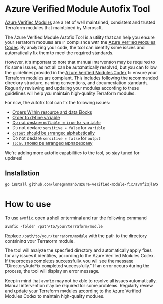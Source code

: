 # Azure Verified Module Autofix Tool

[Azure Verified Modules](https://github.com/Azure/terraform-azure-modules) are a set of well maintained, consistent and trusted Terraform modules that maintained by Microsoft.

The Azure Verified Module Autofix Tool is a utility that can help you ensure your Terraform modules are in compliance with the [Azure Verified Modules Codex](https://github.com/Azure/terraform-azure-modules/blob/main/codex/README.md). By analyzing your code, the tool can identify some issues and automatically fix them to meet the required standards.

However, it's important to note that manual intervention may be required to fix some issues, as not all can be automatically resolved, but you can follow the guidelines provided in the [Azure Verified Modules Codex](https://github.com/Azure/terraform-azure-modules/blob/main/codex/README.md) to ensure your Terraform modules are compliant. This includes following the recommended directory structure, naming conventions, and documentation standards. Regularly reviewing and updating your modules according to these guidelines will help you maintain high-quality Terraform modules.

For now, the autofix tool can fix the following issues:

* [Orders Within resource and data Blocks](https://github.com/Azure/terraform-azure-modules/blob/main/codex/logic_code/resource.md#orders-within-resource-and-data-blocks)
* [Order to define variable](https://github.com/Azure/terraform-azure-modules/blob/main/codex/logic_code/variables.tf.md#order-to-define-variable)
* [Do not declare `nullable = true` for `variable`](https://github.com/Azure/terraform-azure-modules/blob/main/codex/logic_code/variables.tf.md#do-not-declare-nullable--true)
* Do not declare `sensitive = false` for `variable`
* [`output` should be arranged alphabetically](https://github.com/Azure/terraform-azure-modules/blob/main/codex/logic_code/outputs.md#output-should-be-arranged-alphabetically)
* Do not declare `sensitive = false` for `output`
* [`local` should be arranged alphabetically](https://github.com/Azure/terraform-azure-modules/blob/main/codex/logic_code/locals.tf.md#local-should-be-arranged-alphabetically)

We're adding more autofix capabilities to the tool, so stay tuned for updates!

## Installation

```bash
go install github.com/lonegunmanb/azure-verified-module-fix/avmfix@latest
```

# How to use

To use `avmfix`, open a shell or terminal and run the following command:

```shell
avmfix -folder /path/to/your/terraform/module
```

Replace `/path/to/your/terraform/module` with the path to the directory containing your Terraform module.

The tool will analyze the specified directory and automatically apply fixes for any issues it identifies, according to the Azure Verified Modules Codex. If the process completes successfully, you will see the message "DirectoryAutoFix completed successfully." If an error occurs during the process, the tool will display an error message.

Keep in mind that `avmfix` may not be able to resolve all issues automatically. Manual intervention may be required for some problems. Regularly review and update your Terraform modules according to the Azure Verified Modules Codex to maintain high-quality modules.